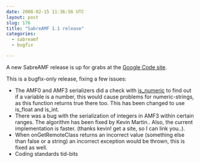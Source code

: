 ```yaml
---
date: 2008-02-15 11:36:56 UTC
layout: post
slug: 176
title: "SabreAMF 1.1 release"
categories:
  - sabreamf
  - bugfix

---
```

<p>A new SabreAMF release is up for grabs at the <a href="http://code.google.com/p/sabreamf/">Google Code site</a>.</p>

<p>This is a bugfix-only release, fixing a few issues:</p>

<ul>
  <li>The AMF0 and AMF3 serializers did a check with <a href="http://www.php.net/is_numeric">is_numeric</a> to find out if a variable is a number, this would cause problems for numeric-strings, as this function returns true there too. This has been changed to use is_float and is_int.</li>
  <li>There was a bug with the serialization of integers in AMF3 within certain ranges. The algorithm has been fixed by Kevin Martin.. Also, the current implementation is faster. (thanks kevin! get a site, so I can link you..).</li>
  <li>When onGetRemoteClass returns an incorrect value (something else than false or a string) an incorrect exception would be thrown, this is fixed as well.</li>
  <li>Coding standards tid-bits</li>
</ul>
